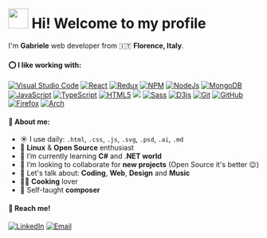 # <img src="https://emojis.slackmojis.com/emojis/images/1577305505/7373/hand_wave.gif?1577305505" width="40"/> Hi! Welcome to my profile

I'm **Gabriele** web developer from 🇮🇹 **Florence, Italy**.

#### ⭕ I like working with:
<p>
  <a href="#"><img alt="Visual Studio Code" src="https://img.shields.io/badge/-Visual%20Studio%20Code-23A9F2?style=flat-square&logo=Visual%20Studio%20Code&logoColor=white"/></a>
  <a href="#"><img alt="React" src="https://img.shields.io/badge/-React-45b8d8?style=flat-square&logo=react&logoColor=white" /></a>
  <a href="#"><img alt="Redux" src="https://img.shields.io/badge/-Redux-764ABC?style=flat-square&logo=redux&logoColor=white" /></a>
  <a href="#"><img alt="NPM" src="https://img.shields.io/badge/-NPM-CB3837?style=flat-square&logo=NPM&logoColor=white"/></a>
  <a href="#"><img alt="NodeJs" src="https://img.shields.io/badge/-Nodejs-43853d?style=flat-square&logo=Node.js&logoColor=white" /></a>
  <a href="#"><img alt="MongoDB" src="https://img.shields.io/badge/-MongoDB-13aa52?style=flat-square&logo=mongodb&logoColor=white" /></a>
  <a href="#"><img alt="JavaScript" src="https://img.shields.io/badge/-Javascript-F7DF1E?style=flat-square&logo=javascript&logoColor=black"/></a>
  <a href="#"><img alt="TypeScript" src="https://img.shields.io/badge/-TypeScript-007ACC?style=flat-square&logo=typescript&logoColor=white" /></a>
  <a href="#"><img alt="HTML5" src="https://img.shields.io/badge/-HTML5-E34F26?style=flat-square&logo=html5&logoColor=white" /></a>
  <a href="#"><img src="https://img.shields.io/badge/-CSS3-1572B6?style=flat-square&logo=CSS3&logoColor=white"/></a>
  <a href="#"><img alt="Sass" src="https://img.shields.io/badge/-Sass-CC6699?style=flat-square&logo=sass&logoColor=white" /></a>
  <a href="#"><img alt="D3js" src="https://img.shields.io/badge/-D3.js-F9A03C?style=flat-square&logo=d3.js&logoColor=white" /></a>
  <a href="#"><img alt="Git" src="https://img.shields.io/badge/-Git-F05032?style=flat-square&logo=git&logoColor=white" /></a>
  <a href="#"><img alt="GitHub" src="https://img.shields.io/badge/-Github-181717?style=flat-square&logo=GitHub&logoColor=white"/></a>
  <a href="#"><img alt="Firefox" src="https://img.shields.io/badge/-Firefox-FF7139?style=flat-square&logo=Firefox&logoColor=white"/></a>
  <a href="#"><img alt="Arch" src="https://img.shields.io/badge/-Arch-1793D1?style=flat-square&logo=Arch-Linux&logoColor=white"/></a>
</p>

#### 📘 About me:
- ☀️ I use daily: `.html`, `.css`, `.js`, `.svg`, `.psd`, `.ai`, `.md`
- 🎉 **Linux** & **Open Source** enthusiast
- 🌱 I’m currently learning **C#** and .**NET world**
- 🔭 I’m looking to collaborate for **new projects** (Open Source it's better 😉)
- 💬 Let's talk about: **Coding**, **Web**, **Design** and **Music**
- 👨‍🍳 **Cooking** lover
- 🎹 Self-taught **composer**

#### 📨 Reach me!
<p>
  <a href="https://www.linkedin.com/in/gabriele-alfarano-2231a21a4/"><img alt="LinkedIn" src="https://img.shields.io/badge/-LinkedIn-0077B5?style=flat-square&logo=LinkedIn&logoColor=white"/></a>
  <a href="mailto:gabriele.alfarano@gmail.com"><img alt="Email" src="https://img.shields.io/badge/-Email-BD081C?style=flat-square&logo=Minutemailer&logoColor=white"/></a>
</p>
